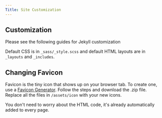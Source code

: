 ```yaml
---
Title: Site Customization
---
```


## Customization

Please see the following guides for Jekyll customization

Default CSS is in ```_sass/_style.scss``` and default HTML layouts are in ```_layouts``` and ```_includes```.


## Changing Favicon

Favicon is the tiny icon that shows up on your browser tab. To create one, use a [Favicon Generator](https://realfavicongenerator.net/). Follow the steps and download the .zip file. Replace all the files in `/assets/icon` with your new icons.

You don't need to worry about the HTML code, it's already automatically added to every page.